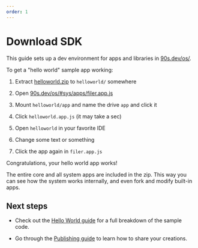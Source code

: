 ```yaml
---
order: 1
---
```


# Download SDK

This guide sets up a dev environment for
apps and libraries in [90s.dev/os/](/os/).


To get a "hello world" sample app working:

1. Extract [helloworld.zip](/os/helloworld.zip) to `helloworld/` somewhere

2. Open [90s.dev/os/#sys/apps/filer.app.js](/os/#sys/apps/filer.app.js)

3. Mount `helloworld/app` and name the drive `app` and click it

4. Click `helloworld.app.js` (it may take a sec)

5. Open `helloworld` in your favorite IDE

6. Change some text or something

7. Click the app again in `filer.app.js`

Congratulations, your hello world app works!

The entire core and all system apps are included in
the zip. This way you can see how the system works
internally, and even fork and modify built-in apps.

## Next steps

* Check out the [Hello World guide](hello-world.md#hello-world-tour)
  for a full breakdown of the sample code.

* Go through the [Publishing guide](publishing.md#publishing)
  to learn how to share your creations.
